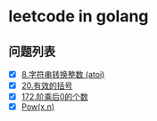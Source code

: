 # leetcode in golang  
## 问题列表
- [x] [8.字符串转换整数 (atoi)](https://github.com/CaiCandong/leetcode-golang/tree/master/code/problem0008)  
- [x] [20.有效的括号](https://github.com/CaiCandong/leetcode-golang/tree/master/code/problem0020)
- [x] [172.阶乘后0的个数](https://github.com/CaiCandong/leetcode-golang/tree/master/code/problem0172)
- [x] [Pow(x,n)](https://github.com/CaiCandong/leetcode-golang/tree/master/code/problem0050)
